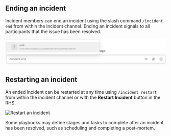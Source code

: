 ## Ending an incident

Incident members can end an incident using the slash command `/incident end` from within the incident channel. Ending an incident signals to all participants that the issue has been resolved.

![Ending an incident](../assets/incident_end_slash_command.png)

## Restarting an incident

An ended incident can be restarted at any time using `/incident restart` from within the incident channel or with the **Restart Incident** button in the RHS.

![Restart an incident](../assets/incident_restart_slash_command.png)

Some playbooks may define stages and tasks to complete after an incident has been resolved, such as scheduling and completing a post-mortem.

